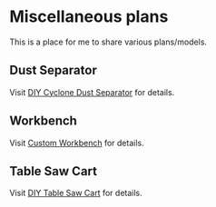 # Miscellaneous plans

This is a place for me to share various plans/models.

## Dust Separator

Visit [DIY Cyclone Dust Separator](https://nick.blog/2017/10/16/diy-cyclone-dust-separator/) for details.

## Workbench

Visit [Custom Workbench](https://nick.blog/2018/01/17/custom-workbench/) for details.

## Table Saw Cart

Visit [DIY Table Saw Cart](https://nick.blog/2018/12/31/diy-table-saw-cart/) for details.
